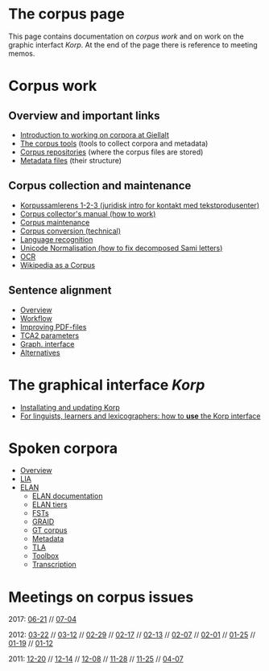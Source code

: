 The corpus page
===============

This page contains documentation on *corpus work* and on work on the graphic interfact *Korp*. At the end of the page there is reference to meeting memos.

# Corpus work

## Overview and important links

-   [Introduction to working on corpora at Giellalt](corpus_intro.html)
-   [The corpus tools](CorpusTools.html) (tools to collect corpora and metadata)
-   [Corpus repositories](corpus_repositories.html) (where the corpus files are stored)
-   [Metadata files](corpus_xsl_file.html) (their structure)


## Corpus collection and maintenance

-   [Korpussamlerens 1-2-3 (juridisk intro for kontakt med
    tekstprodusenter)](../infra/corpus_collectors_howto.html)
-   [Corpus collector's manual (how to work)](corpus_conversion.html)
-   [Corpus maintenance](corpus_maintenance.html)
-   [Corpus conversion (technical)](corpus_conversion_tech.html)
-   [Language recognition](langrec.html)
-   [Unicode Normalisation (how to fix decomposed Sami
    letters)](UnicodeNormalisation.html)
-   [OCR](../tools/ocr.html)
-   [Wikipedia as a Corpus](WikipediaAsCorpus.html)

## Sentence alignment

-   [Overview](../tools/tca2.html)
-   [Workflow](../tools/Bargovuohki.html)
-   [Improving PDF-files](../ling/corpus_improve_alignment.html)
-   [TCA2 parameters](../tools/TCA2_parameters.html)
-   [Graph. interface](../ling/corpus_analyze.html)
-   [Alternatives](../tools/other_aligners.html)


# The graphical interface *Korp*

- [Installating and updating Korp](../infra/korp/index.html)
- [For linguists, learners and lexicographers: how to **use** the Korp interface](../lang/common/Korp_usage.html)


# Spoken corpora
- [Overview](spoken/SpokenCorpora.html)
- [LIA](spoken/LIA.html)
- [ELAN](freiburg/freiburg.html)
  - [ELAN documentation](freiburg/ELAN.html)
  - [ELAN tiers](freiburg/ELANtiers.html)
  - [FSTs](freiburg/FST.html)
  - [GRAID](freiburg/GRAID.html)
  - [GT corpus](freiburg/GTcorpus.html)
  - [Metadata](freiburg/Metadata.html)
  - [TLA](freiburg/TLA.html)
  - [Toolbox](freiburg/Toolbox.html)
  - [Transcription](freiburg/Transcription.html)

# Meetings on corpus issues


2017: [06-21](../site-giellalt.uit.no/admin/corpus/Meeting_2017-06-21.html) //
[07-04](../site-giellalt.uit.no/admin/corpus/Meeting_2017-07-04.html)

2012: [03-22](../site-giellalt.uit.no/admin/corpus/Meeting_2012-03-22.html) //
[03-12](../site-giellalt.uit.no/admin/corpus/Meeting_2012-03-12.html) //
[02-29](../site-giellalt.uit.no/admin/corpus/Meeting_2012-02-29.html) //
[02-17](../site-giellalt.uit.no/admin/corpus/Meeting_2012-02-17.html) //
[02-13](../site-giellalt.uit.no/admin/corpus/Meeting_2012-02-13.html) //
[02-07](../site-giellalt.uit.no/admin/corpus/Meeting_2012-02-07.html) //
[02-01](../site-giellalt.uit.no/admin/corpus/Meeting_2012-02-01.html) //
[01-25](../site-giellalt.uit.no/admin/corpus/Meeting_2012-01-25.html) //
[01-19](../site-giellalt.uit.no/admin/corpus/Meeting_2012-01-19.html) //
[01-12](../site-giellalt.uit.no/admin/corpus/Meeting_2012-01-12.html)

2011: [12-20](../site-giellalt.uit.no/admin/corpus/Meeting_2011-12-20.html) //
[12-14](../site-giellalt.uit.no/admin/corpus/Meeting_2011-12-14.html) //
[12-08](../site-giellalt.uit.no/admin/corpus/Meeting_2011-12-08.html) //
[11-28](../site-giellalt.uit.no/admin/corpus/Meeting_2011-11-28.html) //
[11-25](../site-giellalt.uit.no/admin/corpus/Meeting_2011-11-25.html) //
[04-07](../site-giellalt.uit.no/admin/corpus/Meeting_2011-04-07.html)
